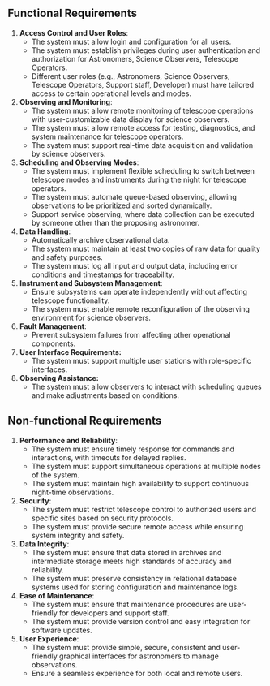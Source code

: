 ## Functional Requirements

1. **Access Control and User Roles**:
   - The system must allow login and configuration for all users.
   - The system must establish privileges during user authentication and authorization for Astronomers, Science Observers, Telescope Operators.
   - Different user roles (e.g., Astronomers, Science Observers, Telescope Operators, Support staff, Developer) must have tailored access to certain operational levels and modes.
1. **Observing and Monitoring**:
   - The system must allow remote monitoring of telescope operations with user-customizable data display for science observers.
   - The system must allow remote access for testing, diagnostics, and system maintenance for telescope operators.
   - The system must support real-time data acquisition and validation by science observers.
1. **Scheduling and Observing Modes**:
   - The system must implement flexible scheduling to switch between telescope modes and instruments during the night for telescope operators.
   - The system must automate queue-based observing, allowing observations to be prioritized and sorted dynamically.
   - Support service observing, where data collection can be executed by someone other than the proposing astronomer.
1. **Data Handling**:
   - Automatically archive observational data.
   - The system must maintain at least two copies of raw data for quality and safety purposes.
   - The system must log all input and output data, including error conditions and timestamps for traceability.
1. **Instrument and Subsystem Management**:
   - Ensure subsystems can operate independently without affecting telescope functionality.
   - The system must enable remote reconfiguration of the observing environment for science observers.
1. **Fault Management**:
   - Prevent subsystem failures from affecting other operational components.
1. **User Interface Requirements:**
   - The system must support multiple user stations with role-specific interfaces.
1. **Observing Assistance:**
   - The system must allow observers to interact with scheduling queues and make adjustments based on conditions.

## Non-functional Requirements

1. **Performance and Reliability**:
   - The system must ensure timely response for commands and interactions, with timeouts for delayed replies.
   - The system must support simultaneous operations at multiple nodes of the system.
   - The system must maintain high availability to support continuous night-time observations.
2. **Security**:
   - The system must restrict telescope control to authorized users and specific sites based on security protocols.
   - The system must provide secure remote access while ensuring system integrity and safety.
3. **Data Integrity**:
   - The system must ensure that data stored in archives and intermediate storage meets high standards of accuracy and reliability.
   - The system must preserve consistency in relational database systems used for storing configuration and maintenance logs.
4. **Ease of Maintenance**:
   - The system must ensure that maintenance procedures are user-friendly for developers and support staff.
   - The system must provide version control and easy integration for software updates.
5. **User Experience**:
   - The system must provide simple, secure, consistent and user-friendly graphical interfaces for astronomers to manage observations.
   - Ensure a seamless experience for both local and remote users.
